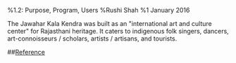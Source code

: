 %1.2: Purpose, Program, Users
%Rushi Shah
%1 January 2016

The Jawahar Kala Kendra was built as an "international art and culture center" for Rajasthani heritage. It caters to indigenous folk singers, dancers, art-connoisseurs / scholars, artists / artisans, and tourists. 

##[Reference](http://jawaharkalakendra.rajasthan.gov.in/SitePages/introduction.aspx)

